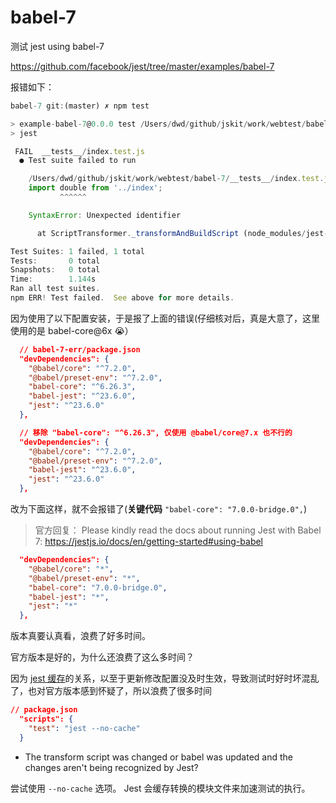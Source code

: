 # babel-7

测试 jest using babel-7

https://github.com/facebook/jest/tree/master/examples/babel-7

报错如下：

```js
babel-7 git:(master) ✗ npm test

> example-babel-7@0.0.0 test /Users/dwd/github/jskit/work/webtest/babel-7
> jest

 FAIL  __tests__/index.test.js
  ● Test suite failed to run

    /Users/dwd/github/jskit/work/webtest/babel-7/__tests__/index.test.js:5
    import double from '../index';
           ^^^^^^

    SyntaxError: Unexpected identifier

      at ScriptTransformer._transformAndBuildScript (node_modules/jest-runtime/build/script_transformer.js:403:17)

Test Suites: 1 failed, 1 total
Tests:       0 total
Snapshots:   0 total
Time:        1.144s
Ran all test suites.
npm ERR! Test failed.  See above for more details.
```

因为使用了以下配置安装，于是报了上面的错误(仔细核对后，真是大意了，这里使用的是 babel-core@6x 😭）

```json
  // babel-7-err/package.json
  "devDependencies": {
    "@babel/core": "^7.2.0",
    "@babel/preset-env": "^7.2.0",
    "babel-core": "^6.26.3",
    "babel-jest": "^23.6.0",
    "jest": "^23.6.0"
  },

  // 移除 "babel-core": "^6.26.3", 仅使用 @babel/core@7.x 也不行的
  "devDependencies": {
    "@babel/core": "^7.2.0",
    "@babel/preset-env": "^7.2.0",
    "babel-jest": "^23.6.0",
    "jest": "^23.6.0"
  },
```

改为下面这样，就不会报错了(**关键代码** `"babel-core": "7.0.0-bridge.0",`)

> 官方回复：
> Please kindly read the docs about running Jest with Babel 7: https://jestjs.io/docs/en/getting-started#using-babel

```json
  "devDependencies": {
    "@babel/core": "*",
    "@babel/preset-env": "*",
    "babel-core": "7.0.0-bridge.0",
    "babel-jest": "*",
    "jest": "*"
  },
```

版本真要认真看，浪费了好多时间。

官方版本是好的，为什么还浪费了这么多时间？

因为 [jest 缓存](https://jestjs.io/docs/en/troubleshooting#caching-issues)的关系，以至于更新修改配置没及时生效，导致测试时好时坏混乱了，也对官方版本感到怀疑了，所以浪费了很多时间

```json
// package.json
  "scripts": {
    "test": "jest --no-cache"
  }
```

- The transform script was changed or babel was updated and the changes aren't being recognized by Jest?

尝试使用 `--no-cache` 选项。 Jest 会缓存转换的模块文件来加速测试的执行。
